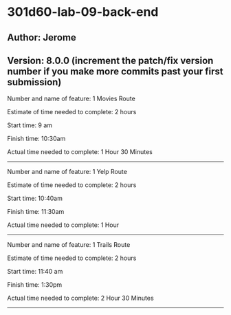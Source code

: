 # 301d60-lab-09-back-end

**Author**: Jerome 
---------------------------------------------------

**Version**: 8.0.0 (increment the patch/fix version number if you make more commits past your first submission)
---------------------------------------------------


Number and name of feature: 1 Movies Route

Estimate of time needed to complete: 2 hours 

Start time: 9 am

Finish time: 10:30am

Actual time needed to complete: 1 Hour 30 Minutes

--------------------------------------------------


Number and name of feature: 1 Yelp Route

Estimate of time needed to complete: 2 hours 

Start time: 10:40am

Finish time: 11:30am

Actual time needed to complete: 1 Hour

--------------------------------------------------


Number and name of feature: 1 Trails Route

Estimate of time needed to complete: 2 hours 

Start time: 11:40 am

Finish time: 1:30pm

Actual time needed to complete: 2 Hour 30 Minutes

--------------------------------------------------


